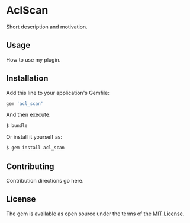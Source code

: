 # AclScan
Short description and motivation.

## Usage
How to use my plugin.

## Installation
Add this line to your application's Gemfile:

```ruby
gem 'acl_scan'
```

And then execute:
```bash
$ bundle
```

Or install it yourself as:
```bash
$ gem install acl_scan
```

## Contributing
Contribution directions go here.

## License
The gem is available as open source under the terms of the [MIT License](http://opensource.org/licenses/MIT).
